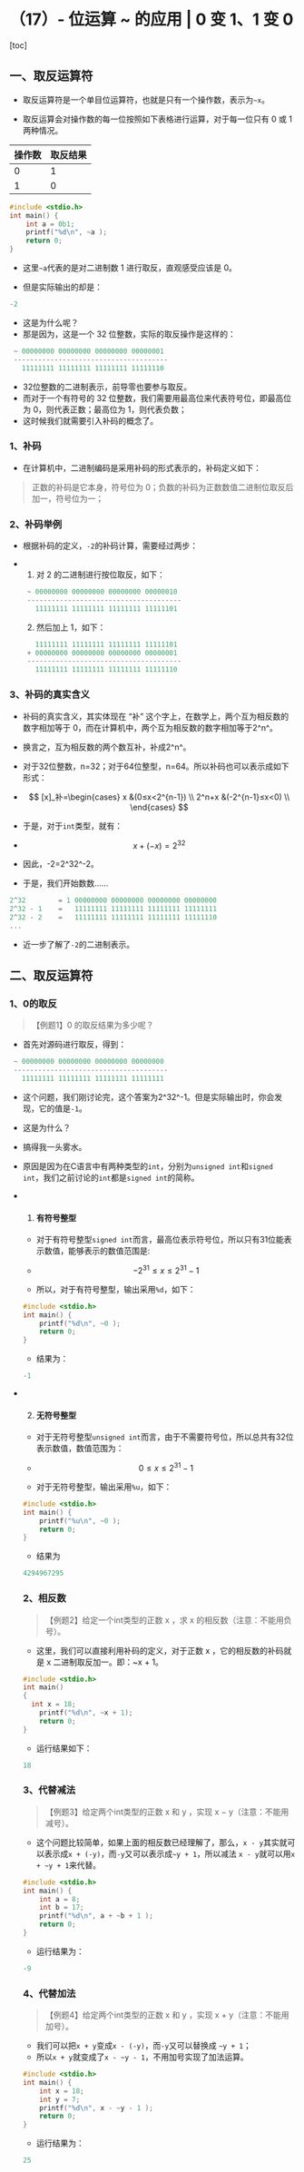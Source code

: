 # （17）- 位运算 ~ 的应用 | 0 变 1、1 变 0

[toc]

## 一、取反运算符

- 取反运算符是一个单目位运算符，也就是只有一个操作数，表示为`~x`。

- 取反运算会对操作数的每一位按照如下表格进行运算，对于每一位只有 0 或 1 两种情况。

| 操作数 | 取反结果 |
| ------ | -------- |
| 0      | 1        |
| 1      | 0        |

```c
#include <stdio.h>
int main() {
    int a = 0b1;
    printf("%d\n", ~a );
    return 0;
}
```

- 这里`~a`代表的是对二进制数 1 进行取反，直观感受应该是 0。

- 但是实际输出的却是：

```c
-2
```

- 这是为什么呢？
- 那是因为，这是一个 32 位整数，实际的取反操作是这样的：

```c
 ~ 00000000 00000000 00000000 00000001
 --------------------------------------
   11111111 11111111 11111111 11111110

```

- 32位整数的二进制表示，前导零也要参与取反。
- 而对于一个有符号的 32 位整数，我们需要用最高位来代表符号位，即最高位为 0，则代表正数；最高位为 1，则代表负数；
- 这时候我们就需要引入补码的概念了。

### 1、补码

- 在计算机中，二进制编码是采用补码的形式表示的，补码定义如下：

> 正数的补码是它本身，符号位为 0；负数的补码为正数数值二进制位取反后加一，符号位为一；

### 2、补码举例

- 根据补码的定义，`-2`的补码计算，需要经过两步：

- 1. 对 2 的二进制进行按位取反，如下：

  ```c
   ~ 00000000 00000000 00000000 00000010
   --------------------------------------
     11111111 11111111 11111111 11111101
  ```

  2. 然后加上 1，如下：

  ```c
     11111111 11111111 11111111 11111101
   + 00000000 00000000 00000000 00000001
   --------------------------------------
     11111111 11111111 11111111 11111110
  ```

### 3、补码的真实含义

- 补码的真实含义，其实体现在 “补” 这个字上，在数学上，两个互为相反数的数字相加等于 0，而在计算机中，两个互为相反数的数字相加等于2^n^。

- 换言之，互为相反数的两个数互补，补成2^n^。

- 对于32位整数，n=32；对于64位整型，n=64。所以补码也可以表示成如下形式：

- $$
  [x]_补=\begin{cases}
  x &(0≤x<2^{n-1}) \\
  2^n+x &(-2^{n-1}≤x<0) \\
  \end{cases}
  $$

- 于是，对于`int`类型，就有：

- $$
  x+(-x)=2^{32}
  $$

- 因此，-2=2^32^-2。

- 于是，我们开始数数……

```c
2^32        = 1 00000000 00000000 00000000 00000000
2^32 - 1    =   11111111 11111111 11111111 11111111
2^32 - 2    =   11111111 11111111 11111111 11111110
...
```

- 近一步了解了`-2`的二进制表示。

## 二、取反运算符

### 1、0的取反

> 【例题1】0 的取反结果为多少呢？

- 首先对源码进行取反，得到：

```c
 ~ 00000000 00000000 00000000 00000000
 --------------------------------------
   11111111 11111111 11111111 11111111
```

- 这个问题，我们刚讨论完，这个答案为2^32^-1。但是实际输出时，你会发现，它的值是`-1`。

- 这是为什么？

- 搞得我一头雾水。

- 原因是因为在C语言中有两种类型的`int`，分别为`unsigned int`和`signed int`，我们之前讨论的`int`都是`signed int`的简称。

- 1. #### 有符号整型

  - 对于有符号整型`signed int`而言，最高位表示符号位，所以只有31位能表示数值，能够表示的数值范围是:

  - $$
    -2^{31}≤x≤2^{31}-1
    $$

  - 所以，对于有符号整型，输出采用`%d`，如下：

  ```c
  #include <stdio.h>
  int main() {
      printf("%d\n", ~0 );
      return 0;
  }
  ```

  - 结果为：

  ```c
  -1
  ```

- 2. #### 无符号整型

  - 对于无符号整型`unsigned int`而言，由于不需要符号位，所以总共有32位表示数值，数值范围为：

  - $$
    0≤x≤2^{31}-1
    $$

  - 对于无符号整型，输出采用`%u`，如下：

  ```c
  #include <stdio.h>
  int main() {
      printf("%u\n", ~0 );
      return 0;
  }
  ```

  - 结果为

  ```c
  4294967295
  ```

  ### 2、相反数

  > 【例题2】给定一个int类型的正数 x ，求 x 的相反数（注意：不能用负号）。

  - 这里，我们可以直接利用补码的定义，对于正数 x ，它的相反数的补码就是 x 二进制取反加一。即：~x + 1。

  ```c
  #include <stdio.h>
  int main()
  {
   	int x = 18;
      printf("%d\n", ~x + 1);
      return 0;
  }
  ```
  
  - 运行结果如下：
  
  ```c
  18
  ```
  
  ### 3、代替减法
  
  > 【例题3】给定两个int类型的正数 x 和 y ，实现 x − y（注意：不能用减号）。
  
  - 这个问题比较简单，如果上面的相反数已经理解了，那么，`x - y`其实就可以表示成`x + (-y)`，而`-y`又可以表示成`~y + 1`，所以减法 `x - y`就可以用`x + ~y + 1`来代替。
  
  ```c
  #include <stdio.h>
  int main() {
      int a = 8;
      int b = 17; 
      printf("%d\n", a + ~b + 1 );
      return 0;
  }
  ```
  
  - 运行结果为：
  
  ```c
  -9
  ```
  
  ### 4、代替加法
  
  > 【例题4】给定两个int类型的正数 x 和 y ，实现 x + y（注意：不能用加号）。
  
  - 我们可以把`x + y`变成`x - (-y)`，而`-y`又可以替换成 `~y + 1`；
  - 所以`x + y`就变成了`x - ~y - 1`，不用加号实现了加法运算。
  
  ```c
  #include <stdio.h>
  int main() {
      int x = 18;
      int y = 7; 
      printf("%d\n", x - ~y - 1 );
      return 0;
  }
  ```
  
  - 运行结果为：
  
  ```c
  25
  ```
  
  
